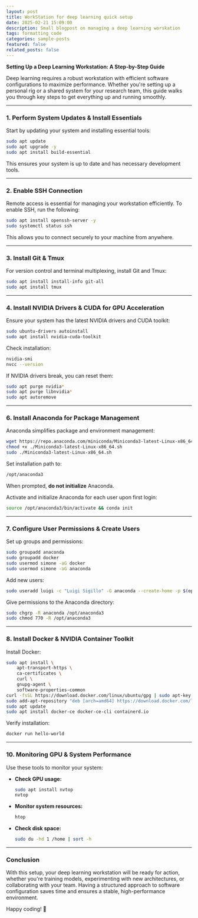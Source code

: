 ```yaml
---
layout: post
title: WorkStation for deep learning quick setup
date: 2025-02-21 15:09:00
description: Small blogpost on managing a deep learning worskation
tags: formatting code
categories: sample-posts
featured: false
related_posts: false
---
```


**Setting Up a Deep Learning Workstation: A Step-by-Step Guide**

Deep learning requires a robust workstation with efficient software configurations to maximize performance. Whether you're setting up a personal rig or a shared system for your research team, this guide walks you through key steps to get everything up and running smoothly.

---

### **1. Perform System Updates & Install Essentials**

Start by updating your system and installing essential tools:

```bash
sudo apt update 
sudo apt upgrade -y
sudo apt install build-essential
```

This ensures your system is up to date and has necessary development tools.

---

### **2. Enable SSH Connection**

Remote access is essential for managing your workstation efficiently. To enable SSH, run the following:


```bash
sudo apt install openssh-server -y
sudo systemctl status ssh
```


This allows you to connect securely to your machine from anywhere.

---

### **3. Install Git & Tmux**

For version control and terminal multiplexing, install Git and Tmux:


```bash
sudo apt install install-info git-all
sudo apt install tmux
```


---

### **4. Install NVIDIA Drivers & CUDA for GPU Acceleration**

Ensure your system has the latest NVIDIA drivers and CUDA toolkit:


```bash
sudo ubuntu-drivers autoinstall
sudo apt install nvidia-cuda-toolkit
```


Check installation:


```bash
nvidia-smi
nvcc --version
```


If NVIDIA drivers break, you can reset them:


```bash
sudo apt purge nvidia*
sudo apt purge libnvidia*
sudo apt autoremove
```


---

### **6. Install Anaconda for Package Management**

Anaconda simplifies package and environment management:


```bash
wget https://repo.anaconda.com/miniconda/Miniconda3-latest-Linux-x86_64.sh
chmod +x ./Miniconda3-latest-Linux-x86_64.sh
sudo ./Miniconda3-latest-Linux-x86_64.sh
```


Set installation path to:


```bash
/opt/anaconda3
```


When prompted, **do not initialize** Anaconda.

Activate and initialize Anaconda for each user upon first login:


```bash
source /opt/anaconda3/bin/activate && conda init
```


---

### **7. Configure User Permissions & Create Users**

Set up groups and permissions:


```bash
sudo groupadd anaconda
sudo groupadd docker
sudo usermod simone -aG docker
sudo usermod simone -aG anaconda
```


Add new users:


```bash
sudo useradd luigi -c "Luigi Sigillo" -G anaconda --create-home -p $(openssl passwd -1 server2025) --shell /bin/bash
```


Give permissions to the Anaconda directory:


```bash
sudo chgrp -R anaconda /opt/anaconda3
sudo chmod 770 -R /opt/anaconda3
```


---

### **8. Install Docker & NVIDIA Container Toolkit**

Install Docker:


```bash
sudo apt install \
    apt-transport-https \
    ca-certificates \
    curl \
    gnupg-agent \
    software-properties-common
curl -fsSL https://download.docker.com/linux/ubuntu/gpg | sudo apt-key add -
sudo add-apt-repository "deb [arch=amd64] https://download.docker.com/linux/ubuntu $(lsb_release -cs) stable"
sudo apt update
sudo apt install docker-ce docker-ce-cli containerd.io
```


Verify installation:


```bash
docker run hello-world
```

---

### **10. Monitoring GPU & System Performance**

Use these tools to monitor your system:

- **Check GPU usage:**
  
  ```bash
  sudo apt install nvtop
  nvtop
  ```
  
- **Monitor system resources:**
  
  ```bash
  htop
  ```
  
- **Check disk space:**
  
  ```bash
  sudo du -hd 1 /home | sort -h
  ```
  

---

### **Conclusion**

With this setup, your deep learning workstation will be ready for action, whether you're training models, experimenting with new architectures, or collaborating with your team. Having a structured approach to software configuration saves time and ensures a stable, high-performance environment.

Happy coding! 🚀

